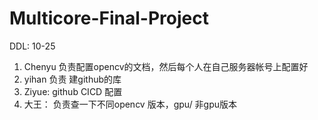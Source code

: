 # Multicore-Final-Project

DDL: 10-25
1. Chenyu 负责配置opencv的文档，然后每个人在自己服务器帐号上配置好
2. yihan 负责 建github的库
3. Ziyue: github CICD 配置
4. 大王： 负责查一下不同opencv 版本，gpu/ 非gpu版本 
